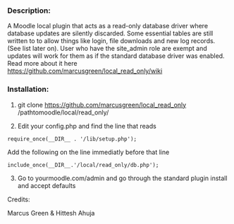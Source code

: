 ### Description:

A Moodle local plugin that acts as a read-only database driver where database updates are silently discarded. Some essential tables are still written to to allow things like login, file downloads and new log records. (See list later on). User who have the site_admin role are exempt and updates will work for them as if the standard database driver was enabled.
Read more about it here https://github.com/marcusgreen/local_read_only/wiki

### Installation:

1) git clone https://github.com/marcusgreen/local_read_only /pathtomoodle/local/read_only/

2) Edit your config.php and find the line that reads
```
require_once(__DIR__ . '/lib/setup.php');
```
Add the following on the line immediatly before that line
```
include_once(__DIR__.'/local/read_only/db.php');
```

3) Go to yourmoodle.com/admin and go through the standard plugin install and accept defaults

Credits:

Marcus Green & Hittesh Ahuja
